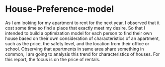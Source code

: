 # House-Preference-model
As I am looking for my apartment to rent for the next year, I observed that it cost some time so find a place that exactly meet my desire. So that I intended to build a optimization model for each person to find their own house based on their own consideration of characteristics of an apartment, such as the price, the safety level, and the location from their office or school. Observing that apartments in same area share something in common, I am going to analysis this trend for characteristics of houses. For this report, the focus is on the price of rentals.
